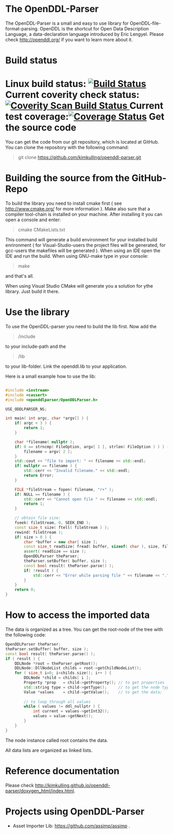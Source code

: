 The OpenDDL-Parser
==================

The OpenDDL-Parser is a small and easy to use library for OpenDDL-file-format-parsing. OpenDDL is the shortcut for Open Data Description Language, a data-declaration language introduced by Eric Lengyel. Please check http://openddl.org/ if you want to learn more about it.

Build status
============
Linux build status: [![Build Status](https://travis-ci.org/kimkulling/openddl-parser.png)](https://travis-ci.org/kimkulling/openddl-parser)
Current coverity check status:
<a href="https://scan.coverity.com/projects/5606">
  <img alt="Coverity Scan Build Status"
       src="https://scan.coverity.com/projects/5606/badge.svg"/>
</a>
Current test coverage:[![Coverage Status](https://coveralls.io/repos/github/kimkulling/openddl-parser/badge.svg?branch=master)](https://coveralls.io/github/kimkulling/openddl-parser?branch=cpp_coveralls)
Get the source code
===================
You can get the code from our git repository, which is located at GitHub. You can clone the repository with the following command:

> git clone https://github.com/kimkulling/openddl-parser.git

Building the source from the GitHub-Repo
========================================
To build the library you need to install cmake first ( see http://www.cmake.org/ for more information ). Make also sure that a compiler tool-chain is installed on your machine.
After installing it you can open a console and enter:

> cmake CMakeLists.txt

This command will generate a build environment for your installed build enrironment ( for Visual-Studio-users the project files will be generated, for gcc-users the makefiles will be generated ).
When using an IDE open the IDE and run the build. When using GNU-make type in your console:

> make

and that's all.

When using Visual Studio CMake will generate you a solution for ythe library. Just build it there.

Use the library
===============
To use the OpenDDL-parser you need to build the lib first. Now add the 
> <Repo-folder>/include 

to your include-path and the 

> <Repo-folder>/lib

to your lib-folder. Link the openddl.lib to your application. 

Here is a small example how to use the lib:

```cpp

#include <iostream>
#include <cassert>
#include <openddlparser/OpenDDLParser.h>

USE_ODDLPARSER_NS;

int main( int argc, char *argv[] ) {
    if( argc < 3 ) {
        return 1;
    }

    char *filename( nullptr );
    if( 0 == strncmp( FileOption, argv[ 1 ], strlen( FileOption ) ) ) {
        filename = argv[ 2 ];
    }
    std::cout << "file to import: " << filename << std::endl;   
    if( nullptr == filename ) {
        std::cerr << "Invalid filename." << std::endl;
        return Error;
    }

    FILE *fileStream = fopen( filename, "r+" );
    if( NULL == filename ) {
        std::cerr << "Cannot open file " << filename << std::endl;
        return 1;
    }

    // obtain file size:
    fseek( fileStream, 0, SEEK_END );
    const size_t size( ftell( fileStream ) );   
    rewind( fileStream );   
    if( size > 0 ) {
        char *buffer = new char[ size ];
        const size_t readSize( fread( buffer, sizeof( char ), size, fileStream ) );
        assert( readSize == size );
        OpenDDLParser theParser;
        theParser.setBuffer( buffer, size );
        const bool result( theParser.parse() );
        if( !result ) {
            std::cerr << "Error while parsing file " << filename << "." << std::endl;
        }
    }
    return 0;
}

```

How to access the imported data
===============================
The data is organized as a tree. You can get the root-node of the tree with the following code:

```cpp
OpenDDLParser theParser;
theParser.setBuffer( buffer, size );
const bool result( theParser.parse() );
if ( result ) {
    DDLNode *root = theParser.getRoot();
    DDLNode::DllNodeList childs = root->getChildNodeList();
    for ( size_t i=0; i<childs.size(); i++ ) {
        DDLNode *child = childs[ i ];
        Property *prop   = child->getProperty(); // to get properties
        std::string type = child->getType();     // to get the node type
        Value *values    = child->getValue();    // to get the data;
        
        // to loop through all values
        while ( values != ddl_nullptr ) {
            int current = values->getInt32();
            values = value->getNext();
        }
    }
}

```

The node instance called root contains the data.

All data lists are organized as linked lists.

Reference documentation
=======================
Please check http://kimkulling.github.io/openddl-parser/doxygen_html/index.html.

Projects using OpenDDL-Parser
=============================
- Asset Importer Lib: https://github.com/assimp/assimp .
